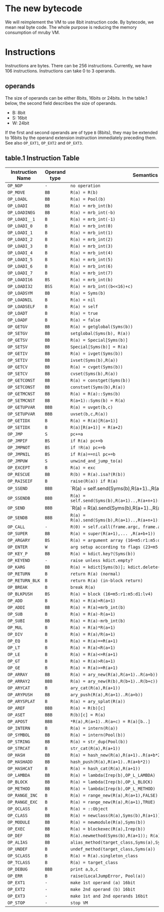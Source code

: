 # The new bytecode

We will reimplement the VM to use 8bit instruction code. By
bytecode, we mean real byte code. The whole purpose is
reducing the memory consumption of mruby VM.

# Instructions

Instructions are bytes. There can be 256 instructions. Currently, we
have 106 instructions. Instructions can take 0 to 3 operands.

## operands

The size of operands can be either 8bits, 16bits or 24bits.
In the table.1 below, the second field describes the size
of operands.

- B: 8bit
- S: 16bit
- W: 24bit

If the first and second operands are of type `B` (8bits), they may be
extended to 16bits by the operand extension instruction immediately
preceding them.
See also `OP_EXT1`, `OP_EXT2` and `OP_EXT3`.

## table.1 Instruction Table

| Instruction Name   | Operand type   | Semantics                                                  |
|--------------------|----------------|------------------------------------------------------------|
| `OP_NOP`           | `-`            | `no operation`                                             |
| `OP_MOVE`          | `BB`           | `R(a) = R(b)`                                              |
| `OP_LOADL`         | `BB`           | `R(a) = Pool(b)`                                           |
| `OP_LOADI`         | `BB`           | `R(a) = mrb_int(b)`                                        |
| `OP_LOADINEG`      | `BB`           | `R(a) = mrb_int(-b)`                                       |
| `OP_LOADI__1`      | `B`            | `R(a) = mrb_int(-1)`                                       |
| `OP_LOADI_0`       | `B`            | `R(a) = mrb_int(0)`                                        |
| `OP_LOADI_1`       | `B`            | `R(a) = mrb_int(1)`                                        |
| `OP_LOADI_2`       | `B`            | `R(a) = mrb_int(2)`                                        |
| `OP_LOADI_3`       | `B`            | `R(a) = mrb_int(3)`                                        |
| `OP_LOADI_4`       | `B`            | `R(a) = mrb_int(4)`                                        |
| `OP_LOADI_5`       | `B`            | `R(a) = mrb_int(5)`                                        |
| `OP_LOADI_6`       | `B`            | `R(a) = mrb_int(6)`                                        |
| `OP_LOADI_7`       | `B`            | `R(a) = mrb_int(7)`                                        |
| `OP_LOADI16`       | `BS`           | `R(a) = mrb_int(b)`                                        |
| `OP_LOADI32`       | `BSS`          | `R(a) = mrb_int((b<<16)+c)`                                |
| `OP_LOADSYM`       | `BB`           | `R(a) = Syms(b)`                                           |
| `OP_LOADNIL`       | `B`            | `R(a) = nil`                                               |
| `OP_LOADSELF`      | `B`            | `R(a) = self`                                              |
| `OP_LOADT`         | `B`            | `R(a) = true`                                              |
| `OP_LOADF`         | `B`            | `R(a) = false`                                             |
| `OP_GETGV`         | `BB`           | `R(a) = getglobal(Syms(b))`                                |
| `OP_SETGV`         | `BB`           | `setglobal(Syms(b), R(a))`                                 |
| `OP_GETSV`         | `BB`           | `R(a) = Special[Syms(b)]`                                  |
| `OP_SETSV`         | `BB`           | `Special[Syms(b)] = R(a)`                                  |
| `OP_GETIV`         | `BB`           | `R(a) = ivget(Syms(b))`                                    |
| `OP_SETIV`         | `BB`           | `ivset(Syms(b),R(a))`                                      |
| `OP_GETCV`         | `BB`           | `R(a) = cvget(Syms(b))`                                    |
| `OP_SETCV`         | `BB`           | `cvset(Syms(b),R(a))`                                      |
| `OP_GETCONST`      | `BB`           | `R(a) = constget(Syms(b))`                                 |
| `OP_SETCONST`      | `BB`           | `constset(Syms(b),R(a))`                                   |
| `OP_GETMCNST`      | `BB`           | `R(a) = R(a)::Syms(b)`                                     |
| `OP_SETMCNST`      | `BB`           | `R(a+1)::Syms(b) = R(a)`                                   |
| `OP_GETUPVAR`      | `BBB`          | `R(a) = uvget(b,c)`                                        |
| `OP_SETUPVAR`      | `BBB`          | `uvset(b,c,R(a))`                                          |
| `OP_GETIDX`        | `B`            | `R(a) = R(a)[R(a+1)]`                                      |
| `OP_SETIDX`        | `B`            | `R(a)[R(a+1)] = R(a+2)`                                    |
| `OP_JMP`           | `S`            | `pc+=a`                                                    |
| `OP_JMPIF`         | `BS`           | `if R(a) pc+=b`                                            |
| `OP_JMPNOT`        | `BS`           | `if !R(a) pc+=b`                                           |
| `OP_JMPNIL`        | `BS`           | `if R(a)==nil pc+=b`                                       |
| `OP_JMPUW`         | `S`            | `unwind_and_jump_to(a)`                                    |
| `OP_EXCEPT`        | `B`            | `R(a) = exc`                                               |
| `OP_RESCUE`        | `BB`           | `R(b) = R(a).isa?(R(b))`                                   |
| `OP_RAISEIF`       | `B`            | `raise(R(a)) if R(a)`                                      |
| `OP_SSEND`         | `BBB`          | `R(a) = self.send(Syms(b),R(a+1)..,R(a+n+1):R(a+n+2)..) (c=n|k<<4)` |
| `OP_SSENDB`        | `BBB`          | `R(a) = self.send(Syms(b),R(a+1)..,R(a+n+1):R(a+n+2)..,&R(a+n+2k+1))` |
| `OP_SEND`          | `BBB`          | `R(a) = R(a).send(Syms(b),R(a+1)..,R(a+n+1):R(a+n+2)..) (c=n|k<<4)` |
| `OP_SENDB`         | `BBB`          | `R(a) = R(a).send(Syms(b),R(a+1)..,R(a+n+1):R(a+n+2)..,&R(a+n+2k+1))` |
| `OP_CALL`          | `-`            | `R(0) = self.call(frame.argc, frame.argv)`                 |
| `OP_SUPER`         | `BB`           | `R(a) = super(R(a+1),... ,R(a+b+1))`                       |
| `OP_ARGARY`        | `BS`           | `R(a) = argument array (16=m5:r1:m5:d1:lv4)`               |
| `OP_ENTER`         | `W`            | `arg setup according to flags (23=m5:o5:r1:m5:k5:d1:b1)`   |
| `OP_KEY_P`         | `BB`           | `R(a) = kdict.key?(Syms(b))`                               |
| `OP_KEYEND`        | `-`            | `raise unless kdict.empty?`                                |
| `OP_KARG`          | `BB`           | `R(a) = kdict[Syms(b)]; kdict.delete(Syms(b))`             |
| `OP_RETURN`        | `B`            | `return R(a) (normal)`                                     |
| `OP_RETURN_BLK`    | `B`            | `return R(a) (in-block return)`                            |
| `OP_BREAK`         | `B`            | `break R(a)`                                               |
| `OP_BLKPUSH`       | `BS`           | `R(a) = block (16=m5:r1:m5:d1:lv4)`                        |
| `OP_ADD`           | `B`            | `R(a) = R(a)+R(a+1)`                                       |
| `OP_ADDI`          | `BB`           | `R(a) = R(a)+mrb_int(b)`                                   |
| `OP_SUB`           | `B`            | `R(a) = R(a)-R(a+1)`                                       |
| `OP_SUBI`          | `BB`           | `R(a) = R(a)-mrb_int(b)`                                   |
| `OP_MUL`           | `B`            | `R(a) = R(a)*R(a+1)`                                       |
| `OP_DIV`           | `B`            | `R(a) = R(a)/R(a+1)`                                       |
| `OP_EQ`            | `B`            | `R(a) = R(a)==R(a+1)`                                      |
| `OP_LT`            | `B`            | `R(a) = R(a)<R(a+1)`                                       |
| `OP_LE`            | `B`            | `R(a) = R(a)<=R(a+1)`                                      |
| `OP_GT`            | `B`            | `R(a) = R(a)>R(a+1)`                                       |
| `OP_GE`            | `B`            | `R(a) = R(a)>=R(a+1)`                                      |
| `OP_ARRAY`         | `BB`           | `R(a) = ary_new(R(a),R(a+1)..R(a+b))`                      |
| `OP_ARRAY2`        | `BBB`          | `R(a) = ary_new(R(b),R(b+1)..R(b+c))`                      |
| `OP_ARYCAT`        | `B`            | `ary_cat(R(a),R(a+1))`                                     |
| `OP_ARYPUSH`       | `BB`           | `ary_push(R(a),R(a+1)..R(a+b))`                            |
| `OP_ARYSPLAT`      | `B`            | `R(a) = ary_splat(R(a))`                                   |
| `OP_AREF`          | `BBB`          | `R(a) = R(b)[c]`                                           |
| `OP_ASET`          | `BBB`          | `R(b)[c] = R(a)`                                           |
| `OP_APOST`         | `BBB`          | `*R(a),R(a+1)..R(a+c) = R(a)[b..]`                         |
| `OP_INTERN`        | `B`            | `R(a) = intern(R(a))`                                      |
| `OP_SYMBOL`        | `BB`           | `R(a) = intern(Pool(b))`                                   |
| `OP_STRING`        | `BB`           | `R(a) = str_dup(Pool(b))`                                  |
| `OP_STRCAT`        | `B`            | `str_cat(R(a),R(a+1))`                                     |
| `OP_HASH`          | `BB`           | `R(a) = hash_new(R(a),R(a+1)..R(a+b*2-1))`                 |
| `OP_HASHADD`       | `BB`           | `hash_push(R(a),R(a+1)..R(a+b*2))`                         |
| `OP_HASHCAT`       | `B`            | `R(a) = hash_cat(R(a),R(a+1))`                             |
| `OP_LAMBDA`        | `BB`           | `R(a) = lambda(Irep(b),OP_L_LAMBDA)`                       |
| `OP_BLOCK`         | `BB`           | `R(a) = lambda(Irep(b),OP_L_BLOCK)`                        |
| `OP_METHOD`        | `BB`           | `R(a) = lambda(Irep(b),OP_L_METHOD)`                       |
| `OP_RANGE_INC`     | `B`            | `R(a) = range_new(R(a),R(a+1),FALSE)`                      |
| `OP_RANGE_EXC`     | `B`            | `R(a) = range_new(R(a),R(a+1),TRUE)`                       |
| `OP_OCLASS`        | `B`            | `R(a) = ::Object`                                          |
| `OP_CLASS`         | `BB`           | `R(a) = newclass(R(a),Syms(b),R(a+1))`                     |
| `OP_MODULE`        | `BB`           | `R(a) = newmodule(R(a),Syms(b))`                           |
| `OP_EXEC`          | `BB`           | `R(a) = blockexec(R(a),Irep(b))`                           |
| `OP_DEF`           | `BB`           | `R(a).newmethod(Syms(b),R(a+1)); R(a) = Syms(b)`           |
| `OP_ALIAS`         | `BB`           | `alias_method(target_class,Syms(a),Syms(b))`               |
| `OP_UNDEF`         | `B`            | `undef_method(target_class,Syms(a))`                       |
| `OP_SCLASS`        | `B`            | `R(a) = R(a).singleton_class`                              |
| `OP_TCLASS`        | `B`            | `R(a) = target_class`                                      |
| `OP_DEBUG`         | `BBB`          | `print a,b,c`                                              |
| `OP_ERR`           | `B`            | `raise(LocalJumpError, Pool(a))`                           |
| `OP_EXT1`          | `-`            | `make 1st operand (a) 16bit`                               |
| `OP_EXT2`          | `-`            | `make 2nd operand (b) 16bit`                               |
| `OP_EXT3`          | `-`            | `make 1st and 2nd operands 16bit`                          |
| `OP_STOP`          | `-`            | `stop VM`                                                  |
